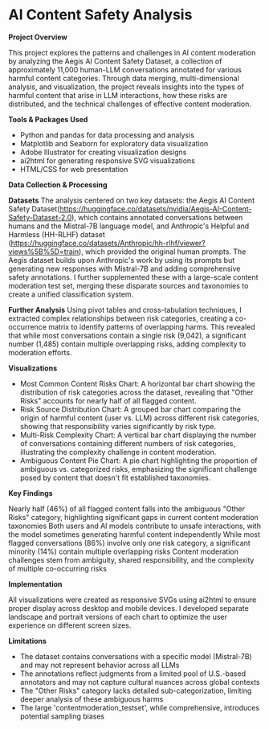 # AI Content Safety Analysis

**Project Overview**

This project explores the patterns and challenges in AI content moderation by analyzing the Aegis AI Content Safety Dataset, a collection of approximately 11,000 human-LLM conversations annotated for various harmful content categories. Through data merging, multi-dimensional analysis, and visualization, the project reveals insights into the types of harmful content that arise in LLM interactions, how these risks are distributed, and the technical challenges of effective content moderation.

**Tools & Packages Used**

- Python and pandas for data processing and analysis
- Matplotlib and Seaborn for exploratory data visualization
- Adobe Illustrator for creating visualization designs
- ai2html for generating responsive SVG visualizations
- HTML/CSS for web presentation

**Data Collection & Processing**

**Datasets**
The analysis centered on two key datasets: the Aegis AI Content Safety Dataset(https://huggingface.co/datasets/nvidia/Aegis-AI-Content-Safety-Dataset-2.0), which contains annotated conversations between humans and the Mistral-7B language model, and Anthropic's Helpful and Harmless (HH-RLHF) dataset (https://huggingface.co/datasets/Anthropic/hh-rlhf/viewer?views%5B%5D=train), which provided the original human prompts. The Aegis dataset builds upon Anthropic's work by using its prompts but generating new responses with Mistral-7B and adding comprehensive safety annotations. I further supplemented these with a large-scale content moderation test set, merging these disparate sources and taxonomies to create a unified classification system.

**Further Analysis**
Using pivot tables and cross-tabulation techniques, I extracted complex relationships between risk categories, creating a co-occurrence matrix to identify patterns of overlapping harms. This revealed that while most conversations contain a single risk (9,042), a significant number (1,485) contain multiple overlapping risks, adding complexity to moderation efforts.


**Visualizations**

- Most Common Content Risks Chart: A horizontal bar chart showing the distribution of risk categories across the dataset, revealing that "Other Risks" accounts for nearly half of all flagged content.
- Risk Source Distribution Chart: A grouped bar chart comparing the origin of harmful content (user vs. LLM) across different risk categories, showing that responsibility varies significantly by risk type.
- Multi-Risk Complexity Chart: A vertical bar chart displaying the number of conversations containing different numbers of risk categories, illustrating the complexity challenge in content moderation.
- Ambiguous Content Pie Chart: A pie chart highlighting the proportion of ambiguous vs. categorized risks, emphasizing the significant challenge posed by content that doesn't fit established taxonomies.

**Key Findings**

Nearly half (46%) of all flagged content falls into the ambiguous "Other Risks" category, highlighting significant gaps in current content moderation taxonomies
Both users and AI models contribute to unsafe interactions, with the model sometimes generating harmful content independently
While most flagged conversations (86%) involve only one risk category, a significant minority (14%) contain multiple overlapping risks
Content moderation challenges stem from ambiguity, shared responsibility, and the complexity of multiple co-occurring risks

**Implementation**

All visualizations were created as responsive SVGs using ai2html to ensure proper display across desktop and mobile devices. I developed separate landscape and portrait versions of each chart to optimize the user experience on different screen sizes.

**Limitations**

- The dataset contains conversations with a specific model (Mistral-7B) and may not represent behavior across all LLMs
- The annotations reflect judgments from a limited pool of U.S.-based annotators and may not capture cultural nuances across global contexts
- The "Other Risks" category lacks detailed sub-categorization, limiting deeper analysis of these ambiguous harms
- The large 'contentmoderation_testset', while comprehensive, introduces potential sampling biases
